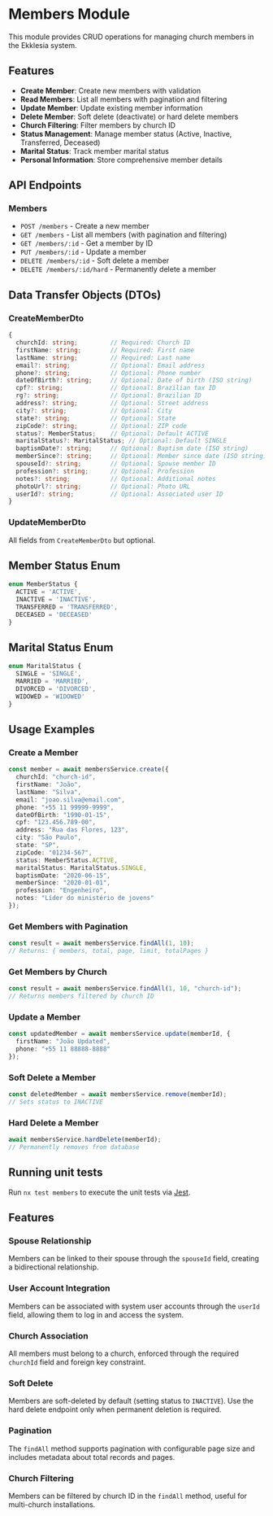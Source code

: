 # Members Module

This module provides CRUD operations for managing church members in the Ekklesia system.

## Features

- **Create Member**: Create new members with validation
- **Read Members**: List all members with pagination and filtering
- **Update Member**: Update existing member information
- **Delete Member**: Soft delete (deactivate) or hard delete members
- **Church Filtering**: Filter members by church ID
- **Status Management**: Manage member status (Active, Inactive, Transferred, Deceased)
- **Marital Status**: Track member marital status
- **Personal Information**: Store comprehensive member details

## API Endpoints

### Members

- `POST /members` - Create a new member
- `GET /members` - List all members (with pagination and filtering)
- `GET /members/:id` - Get a member by ID
- `PUT /members/:id` - Update a member
- `DELETE /members/:id` - Soft delete a member
- `DELETE /members/:id/hard` - Permanently delete a member

## Data Transfer Objects (DTOs)

### CreateMemberDto

```typescript
{
  churchId: string;         // Required: Church ID
  firstName: string;        // Required: First name
  lastName: string;         // Required: Last name
  email?: string;           // Optional: Email address
  phone?: string;           // Optional: Phone number
  dateOfBirth?: string;     // Optional: Date of birth (ISO string)
  cpf?: string;             // Optional: Brazilian tax ID
  rg?: string;              // Optional: Brazilian ID
  address?: string;         // Optional: Street address
  city?: string;            // Optional: City
  state?: string;           // Optional: State
  zipCode?: string;         // Optional: ZIP code
  status?: MemberStatus;    // Optional: Default ACTIVE
  maritalStatus?: MaritalStatus; // Optional: Default SINGLE
  baptismDate?: string;     // Optional: Baptism date (ISO string)
  memberSince?: string;     // Optional: Member since date (ISO string)
  spouseId?: string;        // Optional: Spouse member ID
  profession?: string;      // Optional: Profession
  notes?: string;           // Optional: Additional notes
  photoUrl?: string;        // Optional: Photo URL
  userId?: string;          // Optional: Associated user ID
}
```

### UpdateMemberDto

All fields from `CreateMemberDto` but optional.

## Member Status Enum

```typescript
enum MemberStatus {
  ACTIVE = 'ACTIVE',
  INACTIVE = 'INACTIVE',
  TRANSFERRED = 'TRANSFERRED',
  DECEASED = 'DECEASED'
}
```

## Marital Status Enum

```typescript
enum MaritalStatus {
  SINGLE = 'SINGLE',
  MARRIED = 'MARRIED',
  DIVORCED = 'DIVORCED',
  WIDOWED = 'WIDOWED'
}
```

## Usage Examples

### Create a Member

```typescript
const member = await membersService.create({
  churchId: "church-id",
  firstName: "João",
  lastName: "Silva",
  email: "joao.silva@email.com",
  phone: "+55 11 99999-9999",
  dateOfBirth: "1990-01-15",
  cpf: "123.456.789-00",
  address: "Rua das Flores, 123",
  city: "São Paulo",
  state: "SP",
  zipCode: "01234-567",
  status: MemberStatus.ACTIVE,
  maritalStatus: MaritalStatus.SINGLE,
  baptismDate: "2020-06-15",
  memberSince: "2020-01-01",
  profession: "Engenheiro",
  notes: "Líder do ministério de jovens"
});
```

### Get Members with Pagination

```typescript
const result = await membersService.findAll(1, 10);
// Returns: { members, total, page, limit, totalPages }
```

### Get Members by Church

```typescript
const result = await membersService.findAll(1, 10, "church-id");
// Returns members filtered by church ID
```

### Update a Member

```typescript
const updatedMember = await membersService.update(memberId, {
  firstName: "João Updated",
  phone: "+55 11 88888-8888"
});
```

### Soft Delete a Member

```typescript
const deletedMember = await membersService.remove(memberId);
// Sets status to INACTIVE
```

### Hard Delete a Member

```typescript
await membersService.hardDelete(memberId);
// Permanently removes from database
```

## Running unit tests

Run `nx test members` to execute the unit tests via [Jest](https://jestjs.io).

## Features

### Spouse Relationship

Members can be linked to their spouse through the `spouseId` field, creating a bidirectional relationship.

### User Account Integration

Members can be associated with system user accounts through the `userId` field, allowing them to log in and access the system.

### Church Association

All members must belong to a church, enforced through the required `churchId` field and foreign key constraint.

### Soft Delete

Members are soft-deleted by default (setting status to `INACTIVE`). Use the hard delete endpoint only when permanent deletion is required.

### Pagination

The `findAll` method supports pagination with configurable page size and includes metadata about total records and pages.

### Church Filtering

Members can be filtered by church ID in the `findAll` method, useful for multi-church installations.
